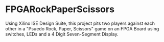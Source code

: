 # FPGARockPaperScissors
Using Xilinx ISE Design Suite, this project pits two players against each other in a "Psuedo Rock, Paper, Scissors" game on an FPGA Board using switches, LEDs and a 4 Digit Seven-Segment Display. 
